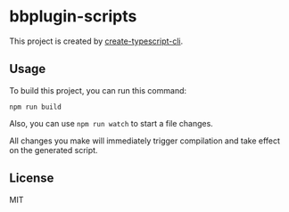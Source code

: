 # bbplugin-scripts


This project is created by [create-typescript-cli](https://github.com/backrunner/create-typescript-cli).

## Usage

To build this project, you can run this command:

```
npm run build
```

Also, you can use `npm run watch` to start a file changes.

All changes you make will immediately trigger compilation and take effect on the generated script.

## License

MIT
